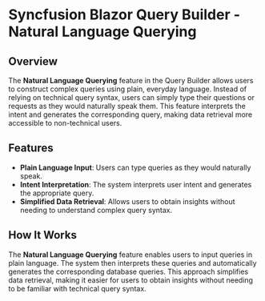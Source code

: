 # Syncfusion Blazor Query Builder - Natural Language Querying

## Overview

The **Natural Language Querying** feature in the Query Builder allows users to construct complex queries using plain, everyday language. Instead of relying on technical query syntax, users can simply type their questions or requests as they would naturally speak them. This feature interprets the intent and generates the corresponding query, making data retrieval more accessible to non-technical users.

## Features

- **Plain Language Input**: Users can type queries as they would naturally speak.
- **Intent Interpretation**: The system interprets user intent and generates the appropriate query.
- **Simplified Data Retrieval**: Allows users to obtain insights without needing to understand complex query syntax.

## How It Works

The **Natural Language Querying** feature enables users to input queries in plain language. The system then interprets these queries and automatically generates the corresponding database queries. This approach simplifies data retrieval, making it easier for users to obtain insights without needing to be familiar with technical query syntax.
